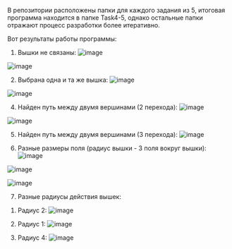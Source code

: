 В репозитории расположены папки для каждого задания из 5, итоговая программа находится в папке Task4-5, однако остальные папки отражают процесс разработки более итеративно. 

Вот результаты работы программы: 
1. Вышки не связаны:
![image](https://github.com/Alenka-A1enka/CityGrid/assets/63575498/df992e9f-55bd-409f-8842-50fc6775ec25)

![image](https://github.com/Alenka-A1enka/CityGrid/assets/63575498/9d4c32c9-e943-404e-8310-6b0d2c0ae625)

2. Выбрана одна и та же вышка:
![image](https://github.com/Alenka-A1enka/CityGrid/assets/63575498/ea5c09e1-8006-4067-a1db-64cf8f6357fb)

![image](https://github.com/Alenka-A1enka/CityGrid/assets/63575498/9a6d9909-b341-4704-81dd-b1d2ad3370d1)

4. Найден путь между двумя вершинами (2 перехода):
![image](https://github.com/Alenka-A1enka/CityGrid/assets/63575498/a70a6a21-207a-436f-b019-ef2ceb5f7311)

![image](https://github.com/Alenka-A1enka/CityGrid/assets/63575498/af8e65c2-78dc-4cec-975e-9f11b681787e)

5. Найден путь между двумя вершинами (3 перехода):
![image](https://github.com/Alenka-A1enka/CityGrid/assets/63575498/bb3b2241-b9f0-4d64-8d07-12788ea69ffe)

6. Разные размеры поля (радиус вышки - 3 поля вокруг вышки):
![image](https://github.com/Alenka-A1enka/CityGrid/assets/63575498/36df8944-e434-46f4-9ac5-6361c6a9a7e9)

![image](https://github.com/Alenka-A1enka/CityGrid/assets/63575498/bf1ba9c6-d3aa-4a60-91d8-3a1bbb367565)

![image](https://github.com/Alenka-A1enka/CityGrid/assets/63575498/bff56b44-a19a-4334-9c91-1a4b26d8ffbf)

7. Разные радиусы действия вышек:
  1) Радиус 2: 
   ![image](https://github.com/Alenka-A1enka/CityGrid/assets/63575498/6a0811e5-ef9f-4a03-8b49-431d5cb7987f)
  2) Радиус 1:
    ![image](https://github.com/Alenka-A1enka/CityGrid/assets/63575498/2e95f161-5448-4e62-ba59-ff9bb51c2bf4)

  3) Радиус 4:
     ![image](https://github.com/Alenka-A1enka/CityGrid/assets/63575498/757f70f7-66d0-4c58-a2aa-47a665ac4c06)

